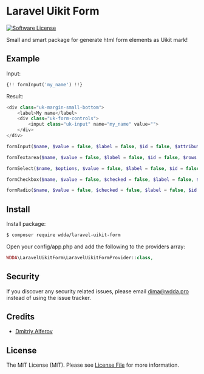 # Laravel Uikit Form

[![Software License][ico-license]](LICENSE.md)

Small and smart package for generate html form elements as Uikit mark!

## Example

Input:
 ```php
{!! formInput('my_name') !!}
```
Result:
 ```php
 <div class="uk-margin-small-bottom">
     <label>My name</label>
     <div class="uk-form-controls">
         <input class="uk-input" name="my_name" value="">
     </div>
 </div>
 ```
 
```php
formInput($name, $value = false, $label = false, $id = false, $attributes = false)
```
```php
formTextarea($name, $value = false, $label = false, $id = false, $rows = 6, $attributes = false)
```
```php
formSelect($name, $options, $value = false, $label = false, $id = false, $attributes = false)
```
```php
formCheckbox($name, $value = false, $checked = false, $label = false, $id = false, $attributes = false)
```
```php
formRadio($name, $value = false, $checked = false, $label = false, $id = false, $attributes = false)
```


## Install

Install package:

``` bash
$ composer require wdda/laravel-uikit-form
```

Open your config/app.php and add the following to the providers array:
``` php
WDDA\LaravelUikitForm\LaravelUikitFormProvider::class,
```

## Security

If you discover any security related issues, please email dima@wdda.pro instead of using the issue tracker.

## Credits

- [Dmitriy Alferov][link-author]

## License

The MIT License (MIT). Please see [License File](LICENSE.md) for more information.

[ico-version]: https://img.shields.io/packagist/v/wdda/laravel-finder-tests.svg?style=flat-square
[ico-license]: https://img.shields.io/badge/license-MIT-brightgreen.svg?style=flat-square
[link-author]: https://github.com/wdda

